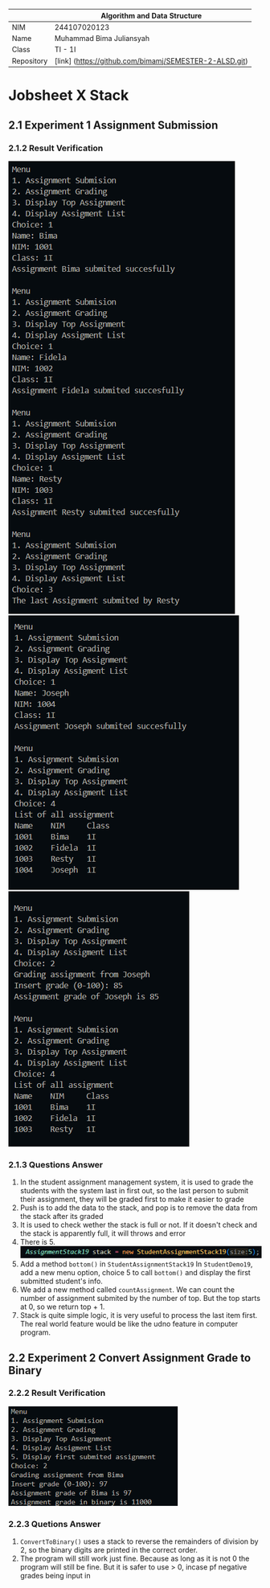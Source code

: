 |  | Algorithm and Data Structure |
|--|--|
| NIM | 244107020123 |
| Name |Muhammad Bima Juliansyah|
| Class | TI - 1I |
| Repository | [link] (https://github.com/bimamj/SEMESTER-2-ALSD.git) |

# Jobsheet X Stack

## 2.1 Experiment 1 Assignment Submission
### 2.1.2 Result Verification
![Screenshot](img/img1.png)
![Screenshot](img/img2.png)
![Screenshot](img/img3.png)

### 2.1.3 Questions Answer
1. In the student assignment management system, it is used to grade the students with the system last in first out, so the last person to submit their assignment, they will be graded first to make it easier to grade
2. Push is to add the data to the stack, and pop is to remove the data from the stack after its graded
3. It is used to check wether the stack is full or not. If it doesn't check and the stack is apparently full, it will throws and error
4. There is 5. ![Screenshot](img/img4.png)
5. Add a method `bottom()` in `StudentAssignmentStack19` In `StudentDemo19`, add a new menu option, choice 5 to call `bottom()` and display the first submitted student's info.
6. We add a new method called `countAssignment`. We can count the number of assignment submited by the number of top. But the top starts at 0, so we return top + 1.
7. Stack is quite simple logic, it is very useful to process the last item first. The real world feature would be like the udno feature in computer program.
## 2.2 Experiment 2 Convert Assignment Grade to Binary
### 2.2.2 Result Verification
![Screenshot](img/img5.png)

### 2.2.3 Quetions Answer
1. `ConvertToBinary()` uses a stack to reverse the remainders of division by 2, so the binary digits are printed in the correct order.
2. The program will still work just fine. Because as long as it is not 0 the program will still be fine. But it is safer to use  > 0, incase pf negative grades being input in

